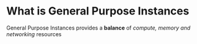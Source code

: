 # What is General Purpose Instances

General Purpose Instances provides a **balance** of *compute, memory and networking* resources